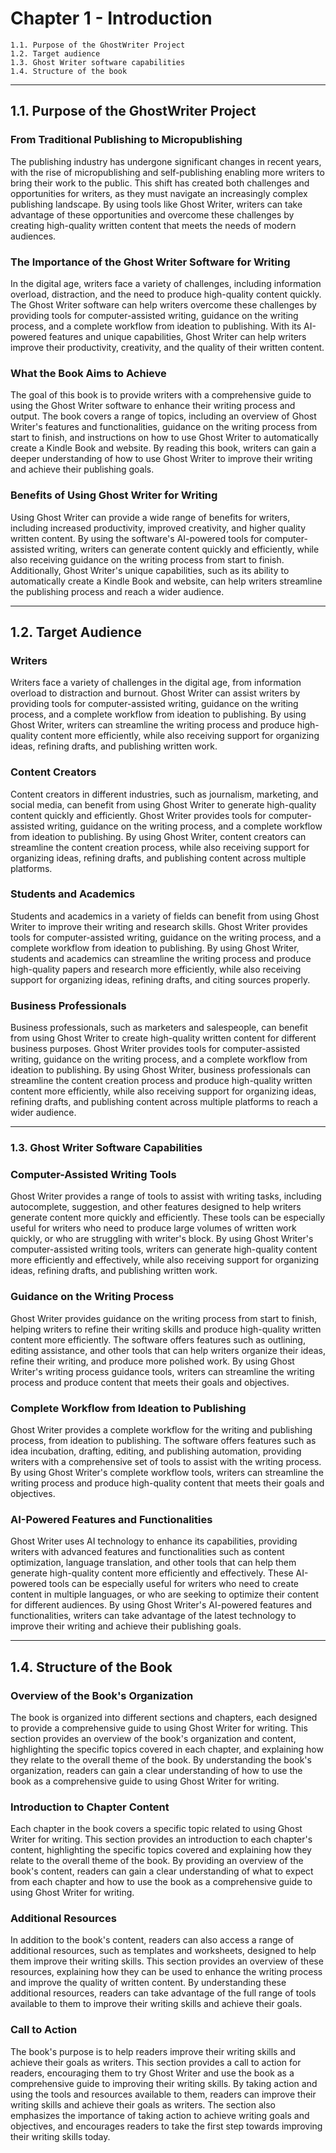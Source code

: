 # Chapter 1 - Introduction

    1.1. Purpose of the GhostWriter Project 
    1.2. Target audience 
    1.3. Ghost Writer software capabilities
    1.4. Structure of the book

---

## 1.1. Purpose of the GhostWriter Project

### From Traditional Publishing to Micropublishing

The publishing industry has undergone significant changes in recent years, with the rise of
micropublishing and self-publishing enabling more writers to bring their work to the public. This
shift has created both challenges and opportunities for writers, as they must navigate an
increasingly complex publishing landscape. By using tools like Ghost Writer, writers can take
advantage of these opportunities and overcome these challenges by creating high-quality written
content that meets the needs of modern audiences.

### The Importance of the Ghost Writer Software for Writing

In the digital age, writers face a variety of challenges, including information overload,
distraction, and the need to produce high-quality content quickly. The Ghost Writer software can
help writers overcome these challenges by providing tools for computer-assisted writing, guidance
on the writing process, and a complete workflow from ideation to publishing. With its AI-powered
features and unique capabilities, Ghost Writer can help writers improve their productivity,
creativity, and the quality of their written content.

### What the Book Aims to Achieve

The goal of this book is to provide writers with a comprehensive guide to using the Ghost Writer
software to enhance their writing process and output. The book covers a range of topics, including
an overview of Ghost Writer's features and functionalities, guidance on the writing process from
start to finish, and instructions on how to use Ghost Writer to automatically create a Kindle Book
and website. By reading this book, writers can gain a deeper understanding of how to use Ghost
Writer to improve their writing and achieve their publishing goals.

### Benefits of Using Ghost Writer for Writing

Using Ghost Writer can provide a wide range of benefits for writers, including increased
productivity, improved creativity, and higher quality written content. By using the software's
AI-powered tools for computer-assisted writing, writers can generate content quickly and
efficiently, while also receiving guidance on the writing process from start to finish.
Additionally, Ghost Writer's unique capabilities, such as its ability to automatically create a
Kindle Book and website, can help writers streamline the publishing process and reach a wider
audience.


---

## 1.2. Target Audience

###  Writers

Writers face a variety of challenges in the digital age, from information overload to distraction
and burnout. Ghost Writer can assist writers by providing tools for computer-assisted writing,
guidance on the writing process, and a complete workflow from ideation to publishing. By using
Ghost Writer, writers can streamline the writing process and produce high-quality content more
efficiently, while also receiving support for organizing ideas, refining drafts, and publishing
written work.

###  Content Creators

Content creators in different industries, such as journalism, marketing, and social media, can
benefit from using Ghost Writer to generate high-quality content quickly and efficiently. Ghost
Writer provides tools for computer-assisted writing, guidance on the writing process, and a
complete workflow from ideation to publishing. By using Ghost Writer, content creators can
streamline the content creation process, while also receiving support for organizing ideas,
refining drafts, and publishing content across multiple platforms.

###  Students and Academics

Students and academics in a variety of fields can benefit from using Ghost Writer to improve their
writing and research skills. Ghost Writer provides tools for computer-assisted writing, guidance on
the writing process, and a complete workflow from ideation to publishing. By using Ghost Writer,
students and academics can streamline the writing process and produce high-quality papers and
research more efficiently, while also receiving support for organizing ideas, refining drafts, and
citing sources properly.

###  Business Professionals

Business professionals, such as marketers and salespeople, can benefit from using Ghost Writer to
create high-quality written content for different business purposes. Ghost Writer provides tools
for computer-assisted writing, guidance on the writing process, and a complete workflow from
ideation to publishing. By using Ghost Writer, business professionals can streamline the content
creation process and produce high-quality written content more efficiently, while also receiving
support for organizing ideas, refining drafts, and publishing content across multiple platforms to
reach a wider audience.


---


### 1.3. Ghost Writer Software Capabilities

###  Computer-Assisted Writing Tools

Ghost Writer provides a range of tools to assist with writing tasks, including autocomplete,
suggestion, and other features designed to help writers generate content more quickly and
efficiently. These tools can be especially useful for writers who need to produce large volumes of
written work quickly, or who are struggling with writer's block. By using Ghost Writer's
computer-assisted writing tools, writers can generate high-quality content more efficiently and
effectively, while also receiving support for organizing ideas, refining drafts, and publishing
written work.

###  Guidance on the Writing Process

Ghost Writer provides guidance on the writing process from start to finish, helping writers to
refine their writing skills and produce high-quality written content more efficiently. The software
offers features such as outlining, editing assistance, and other tools that can help writers
organize their ideas, refine their writing, and produce more polished work. By using Ghost Writer's
writing process guidance tools, writers can streamline the writing process and produce content that
meets their goals and objectives.

###  Complete Workflow from Ideation to Publishing

Ghost Writer provides a complete workflow for the writing and publishing process, from ideation to
publishing. The software offers features such as idea incubation, drafting, editing, and publishing
automation, providing writers with a comprehensive set of tools to assist with the writing process.
By using Ghost Writer's complete workflow tools, writers can streamline the writing process and
produce high-quality content that meets their goals and objectives.

###  AI-Powered Features and Functionalities

Ghost Writer uses AI technology to enhance its capabilities, providing writers with advanced
features and functionalities such as content optimization, language translation, and other tools
that can help them generate high-quality content more efficiently and effectively. These AI-powered
tools can be especially useful for writers who need to create content in multiple languages, or who
are seeking to optimize their content for different audiences. By using Ghost Writer's AI-powered
features and functionalities, writers can take advantage of the latest technology to improve their
writing and achieve their publishing goals.


---

## 1.4. Structure of the Book

###  Overview of the Book's Organization

The book is organized into different sections and chapters, each designed to provide a comprehensive
guide to using Ghost Writer for writing. This section provides an overview of the book's
organization and content, highlighting the specific topics covered in each chapter, and explaining
how they relate to the overall theme of the book. By understanding the book's organization, readers
can gain a clear understanding of how to use the book as a comprehensive guide to using Ghost
Writer for writing.

###  Introduction to Chapter Content

Each chapter in the book covers a specific topic related to using Ghost Writer for writing. This
section provides an introduction to each chapter's content, highlighting the specific topics
covered and explaining how they relate to the overall theme of the book. By providing an overview
of the book's content, readers can gain a clear understanding of what to expect from each chapter
and how to use the book as a comprehensive guide to using Ghost Writer for writing.

###  Additional Resources

In addition to the book's content, readers can also access a range of additional resources, such as
templates and worksheets, designed to help them improve their writing skills. This section provides
an overview of these resources, explaining how they can be used to enhance the writing process and
improve the quality of written content. By understanding these additional resources, readers can
take advantage of the full range of tools available to them to improve their writing skills and
achieve their goals.

###  Call to Action

The book's purpose is to help readers improve their writing skills and achieve their goals as
writers. This section provides a call to action for readers, encouraging them to try Ghost Writer
and use the book as a comprehensive guide to improving their writing skills. By taking action and
using the tools and resources available to them, readers can improve their writing skills and
achieve their goals as writers. The section also emphasizes the importance of taking action to
achieve writing goals and objectives, and encourages readers to take the first step towards
improving their writing skills today.
